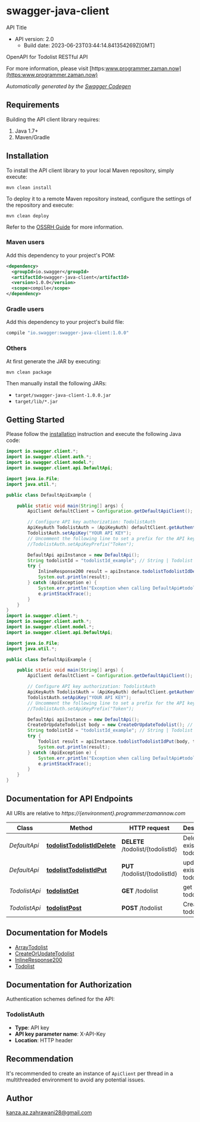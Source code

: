 # swagger-java-client

API Title
- API version: 2.0
  - Build date: 2023-06-23T03:44:14.841354269Z[GMT]

OpenAPI for Todolist RESTful API

  For more information, please visit [https:www.programmer.zaman.now](https:www.programmer.zaman.now)

*Automatically generated by the [Swagger Codegen](https://github.com/swagger-api/swagger-codegen)*


## Requirements

Building the API client library requires:
1. Java 1.7+
2. Maven/Gradle

## Installation

To install the API client library to your local Maven repository, simply execute:

```shell
mvn clean install
```

To deploy it to a remote Maven repository instead, configure the settings of the repository and execute:

```shell
mvn clean deploy
```

Refer to the [OSSRH Guide](http://central.sonatype.org/pages/ossrh-guide.html) for more information.

### Maven users

Add this dependency to your project's POM:

```xml
<dependency>
  <groupId>io.swagger</groupId>
  <artifactId>swagger-java-client</artifactId>
  <version>1.0.0</version>
  <scope>compile</scope>
</dependency>
```

### Gradle users

Add this dependency to your project's build file:

```groovy
compile "io.swagger:swagger-java-client:1.0.0"
```

### Others

At first generate the JAR by executing:

```shell
mvn clean package
```

Then manually install the following JARs:

* `target/swagger-java-client-1.0.0.jar`
* `target/lib/*.jar`

## Getting Started

Please follow the [installation](#installation) instruction and execute the following Java code:

```java
import io.swagger.client.*;
import io.swagger.client.auth.*;
import io.swagger.client.model.*;
import io.swagger.client.api.DefaultApi;

import java.io.File;
import java.util.*;

public class DefaultApiExample {

    public static void main(String[] args) {
        ApiClient defaultClient = Configuration.getDefaultApiClient();

        // Configure API key authorization: TodolistAuth
        ApiKeyAuth TodolistAuth = (ApiKeyAuth) defaultClient.getAuthentication("TodolistAuth");
        TodolistAuth.setApiKey("YOUR API KEY");
        // Uncomment the following line to set a prefix for the API key, e.g. "Token" (defaults to null)
        //TodolistAuth.setApiKeyPrefix("Token");

        DefaultApi apiInstance = new DefaultApi();
        String todolistId = "todolistId_example"; // String | Todolist for updated
        try {
            InlineResponse200 result = apiInstance.todolistTodolistIdDelete(todolistId);
            System.out.println(result);
        } catch (ApiException e) {
            System.err.println("Exception when calling DefaultApi#todolistTodolistIdDelete");
            e.printStackTrace();
        }
    }
}
import io.swagger.client.*;
import io.swagger.client.auth.*;
import io.swagger.client.model.*;
import io.swagger.client.api.DefaultApi;

import java.io.File;
import java.util.*;

public class DefaultApiExample {

    public static void main(String[] args) {
        ApiClient defaultClient = Configuration.getDefaultApiClient();

        // Configure API key authorization: TodolistAuth
        ApiKeyAuth TodolistAuth = (ApiKeyAuth) defaultClient.getAuthentication("TodolistAuth");
        TodolistAuth.setApiKey("YOUR API KEY");
        // Uncomment the following line to set a prefix for the API key, e.g. "Token" (defaults to null)
        //TodolistAuth.setApiKeyPrefix("Token");

        DefaultApi apiInstance = new DefaultApi();
        CreateOrUpdateTodolist body = new CreateOrUpdateTodolist(); // CreateOrUpdateTodolist | 
        String todolistId = "todolistId_example"; // String | Todolist for updated
        try {
            Todolist result = apiInstance.todolistTodolistIdPut(body, todolistId);
            System.out.println(result);
        } catch (ApiException e) {
            System.err.println("Exception when calling DefaultApi#todolistTodolistIdPut");
            e.printStackTrace();
        }
    }
}
```

## Documentation for API Endpoints

All URIs are relative to *https://{environment}.programmerzamannow.com*

Class | Method | HTTP request | Description
------------ | ------------- | ------------- | -------------
*DefaultApi* | [**todolistTodolistIdDelete**](docs/DefaultApi.md#todolistTodolistIdDelete) | **DELETE** /todolist/{todolistId} | Delete existing todolist
*DefaultApi* | [**todolistTodolistIdPut**](docs/DefaultApi.md#todolistTodolistIdPut) | **PUT** /todolist/{todolistId} | update existing todolist
*TodolistApi* | [**todolistGet**](docs/TodolistApi.md#todolistGet) | **GET** /todolist | get all todolist
*TodolistApi* | [**todolistPost**](docs/TodolistApi.md#todolistPost) | **POST** /todolist | Create new todolist

## Documentation for Models

 - [ArrayTodolist](docs/ArrayTodolist.md)
 - [CreateOrUpdateTodolist](docs/CreateOrUpdateTodolist.md)
 - [InlineResponse200](docs/InlineResponse200.md)
 - [Todolist](docs/Todolist.md)

## Documentation for Authorization

Authentication schemes defined for the API:
### TodolistAuth

- **Type**: API key
- **API key parameter name**: X-API-Key
- **Location**: HTTP header


## Recommendation

It's recommended to create an instance of `ApiClient` per thread in a multithreaded environment to avoid any potential issues.

## Author

kanza.az.zahrawani28@gmail.com
